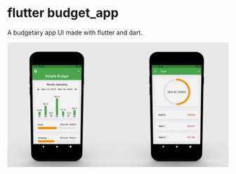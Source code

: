 # flutter budget_app


A budgetary app UI made with flutter and dart.



![ScreenShot](https://github.com/Mideny21/budgetary-app/blob/master/budget-app.png?raw=true)